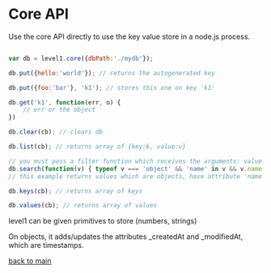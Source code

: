 # Core API


Use the core API directly to use the key value store in a node.js process.



```javascript

var db = level1.core({dbPath:'./mydb'});

db.put({hello:'world'}); // returns the autogenerated key

db.put({foo:'bar'}, 'k1'); // stores this one on key 'k1'

db.get('k1', function(err, o) {
	// err or the object
})

db.clear(cb); // clears db

db.list(cb); // returns array of {key:k, value:v}

// you must pass a filter function which receives the arguments: value and key (which you can ignore)
db.search(function(v) { typeof v === 'object' && 'name' in v && v.name[0].toLowerCase() === 'a' })
// this example returns values which are objects, have attribute 'name' and whose first character is an a.

db.keys(cb); // returns array of keys

db.values(cb); // returns array of values

```


level1 can be given primitives to store (numbers, strings)

On objects, it adds/updates the attributes _createdAt and _modifiedAt, which are timestamps.



[back to main](https://github.com/JosePedroDias/level1/blob/master/README.md)
